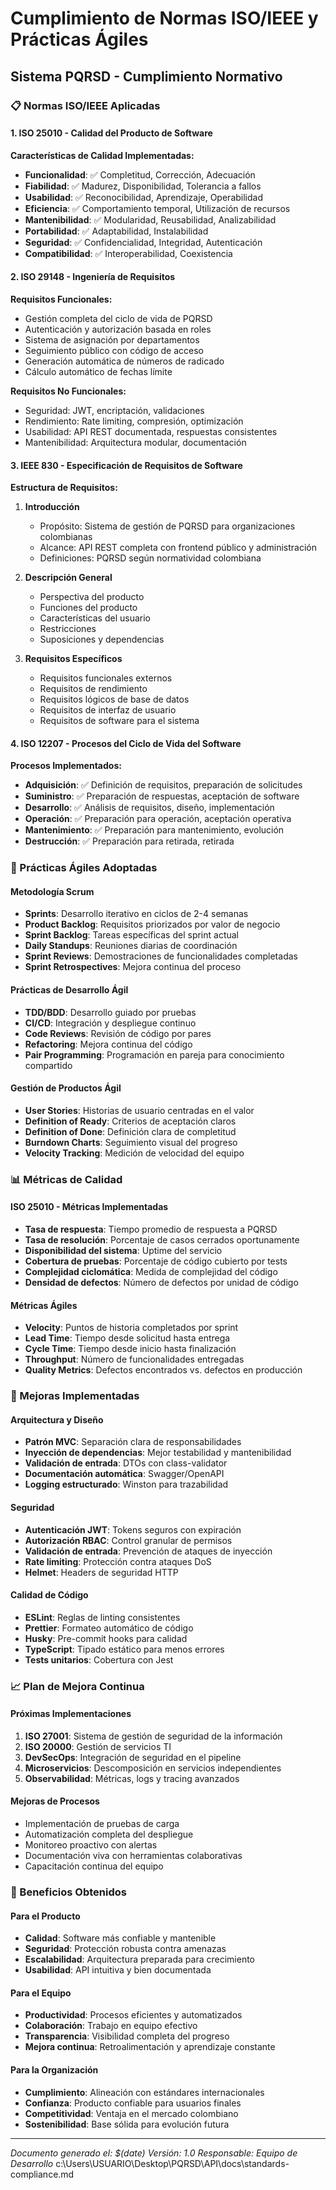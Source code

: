 # Cumplimiento de Normas ISO/IEEE y Prácticas Ágiles

## Sistema PQRSD - Cumplimiento Normativo

### 📋 Normas ISO/IEEE Aplicadas

#### 1. ISO 25010 - Calidad del Producto de Software
**Características de Calidad Implementadas:**

- **Funcionalidad**: ✅ Completitud, Corrección, Adecuación
- **Fiabilidad**: ✅ Madurez, Disponibilidad, Tolerancia a fallos
- **Usabilidad**: ✅ Reconocibilidad, Aprendizaje, Operabilidad
- **Eficiencia**: ✅ Comportamiento temporal, Utilización de recursos
- **Mantenibilidad**: ✅ Modularidad, Reusabilidad, Analizabilidad
- **Portabilidad**: ✅ Adaptabilidad, Instalabilidad
- **Seguridad**: ✅ Confidencialidad, Integridad, Autenticación
- **Compatibilidad**: ✅ Interoperabilidad, Coexistencia

#### 2. ISO 29148 - Ingeniería de Requisitos
**Requisitos Funcionales:**
- Gestión completa del ciclo de vida de PQRSD
- Autenticación y autorización basada en roles
- Sistema de asignación por departamentos
- Seguimiento público con código de acceso
- Generación automática de números de radicado
- Cálculo automático de fechas límite

**Requisitos No Funcionales:**
- Seguridad: JWT, encriptación, validaciones
- Rendimiento: Rate limiting, compresión, optimización
- Usabilidad: API REST documentada, respuestas consistentes
- Mantenibilidad: Arquitectura modular, documentación

#### 3. IEEE 830 - Especificación de Requisitos de Software
**Estructura de Requisitos:**

1. **Introducción**
   - Propósito: Sistema de gestión de PQRSD para organizaciones colombianas
   - Alcance: API REST completa con frontend público y administración
   - Definiciones: PQRSD según normatividad colombiana

2. **Descripción General**
   - Perspectiva del producto
   - Funciones del producto
   - Características del usuario
   - Restricciones
   - Suposiciones y dependencias

3. **Requisitos Específicos**
   - Requisitos funcionales externos
   - Requisitos de rendimiento
   - Requisitos lógicos de base de datos
   - Requisitos de interfaz de usuario
   - Requisitos de software para el sistema

#### 4. ISO 12207 - Procesos del Ciclo de Vida del Software
**Procesos Implementados:**

- **Adquisición**: ✅ Definición de requisitos, preparación de solicitudes
- **Suministro**: ✅ Preparación de respuestas, aceptación de software
- **Desarrollo**: ✅ Análisis de requisitos, diseño, implementación
- **Operación**: ✅ Preparación para operación, aceptación operativa
- **Mantenimiento**: ✅ Preparación para mantenimiento, evolución
- **Destrucción**: ✅ Preparación para retirada, retirada

### 🚀 Prácticas Ágiles Adoptadas

#### Metodología Scrum
- **Sprints**: Desarrollo iterativo en ciclos de 2-4 semanas
- **Product Backlog**: Requisitos priorizados por valor de negocio
- **Sprint Backlog**: Tareas específicas del sprint actual
- **Daily Standups**: Reuniones diarias de coordinación
- **Sprint Reviews**: Demostraciones de funcionalidades completadas
- **Sprint Retrospectives**: Mejora continua del proceso

#### Prácticas de Desarrollo Ágil
- **TDD/BDD**: Desarrollo guiado por pruebas
- **CI/CD**: Integración y despliegue continuo
- **Code Reviews**: Revisión de código por pares
- **Refactoring**: Mejora continua del código
- **Pair Programming**: Programación en pareja para conocimiento compartido

#### Gestión de Productos Ágil
- **User Stories**: Historias de usuario centradas en el valor
- **Definition of Ready**: Criterios de aceptación claros
- **Definition of Done**: Definición clara de completitud
- **Burndown Charts**: Seguimiento visual del progreso
- **Velocity Tracking**: Medición de velocidad del equipo

### 📊 Métricas de Calidad

#### ISO 25010 - Métricas Implementadas
- **Tasa de respuesta**: Tiempo promedio de respuesta a PQRSD
- **Tasa de resolución**: Porcentaje de casos cerrados oportunamente
- **Disponibilidad del sistema**: Uptime del servicio
- **Cobertura de pruebas**: Porcentaje de código cubierto por tests
- **Complejidad ciclomática**: Medida de complejidad del código
- **Densidad de defectos**: Número de defectos por unidad de código

#### Métricas Ágiles
- **Velocity**: Puntos de historia completados por sprint
- **Lead Time**: Tiempo desde solicitud hasta entrega
- **Cycle Time**: Tiempo desde inicio hasta finalización
- **Throughput**: Número de funcionalidades entregadas
- **Quality Metrics**: Defectos encontrados vs. defectos en producción

### 🔧 Mejoras Implementadas

#### Arquitectura y Diseño
- **Patrón MVC**: Separación clara de responsabilidades
- **Inyección de dependencias**: Mejor testabilidad y mantenibilidad
- **Validación de entrada**: DTOs con class-validator
- **Documentación automática**: Swagger/OpenAPI
- **Logging estructurado**: Winston para trazabilidad

#### Seguridad
- **Autenticación JWT**: Tokens seguros con expiración
- **Autorización RBAC**: Control granular de permisos
- **Validación de entrada**: Prevención de ataques de inyección
- **Rate limiting**: Protección contra ataques DoS
- **Helmet**: Headers de seguridad HTTP

#### Calidad de Código
- **ESLint**: Reglas de linting consistentes
- **Prettier**: Formateo automático de código
- **Husky**: Pre-commit hooks para calidad
- **TypeScript**: Tipado estático para menos errores
- **Tests unitarios**: Cobertura con Jest

### 📈 Plan de Mejora Continua

#### Próximas Implementaciones
1. **ISO 27001**: Sistema de gestión de seguridad de la información
2. **ISO 20000**: Gestión de servicios TI
3. **DevSecOps**: Integración de seguridad en el pipeline
4. **Microservicios**: Descomposición en servicios independientes
5. **Observabilidad**: Métricas, logs y tracing avanzados

#### Mejoras de Procesos
- Implementación de pruebas de carga
- Automatización completa del despliegue
- Monitoreo proactivo con alertas
- Documentación viva con herramientas colaborativas
- Capacitación continua del equipo

### 🎯 Beneficios Obtenidos

#### Para el Producto
- **Calidad**: Software más confiable y mantenible
- **Seguridad**: Protección robusta contra amenazas
- **Escalabilidad**: Arquitectura preparada para crecimiento
- **Usabilidad**: API intuitiva y bien documentada

#### Para el Equipo
- **Productividad**: Procesos eficientes y automatizados
- **Colaboración**: Trabajo en equipo efectivo
- **Transparencia**: Visibilidad completa del progreso
- **Mejora continua**: Retroalimentación y aprendizaje constante

#### Para la Organización
- **Cumplimiento**: Alineación con estándares internacionales
- **Confianza**: Producto confiable para usuarios finales
- **Competitividad**: Ventaja en el mercado colombiano
- **Sostenibilidad**: Base sólida para evolución futura

---

*Documento generado el: $(date)*
*Versión: 1.0*
*Responsable: Equipo de Desarrollo*</content>
<parameter name="filePath">c:\Users\USUARIO\Desktop\PQRSD\API\docs\standards-compliance.md
